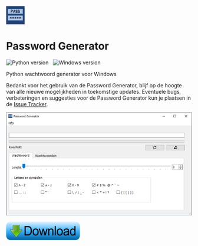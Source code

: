 <img src="https://github.com/jebr/password-generator/blob/main/src/icons/password-generator-icon.png" alt="Password Generator" width="50" height="50"></img>

# Password Generator
![Python version](https://img.shields.io/badge/python-3.7-blue) &nbsp;
![Windows version](https://img.shields.io/badge/windows-10-important) &nbsp;

Python wachtwoord generator voor Windows

Bedankt voor het gebruik van de Password Generator, blijf op de hoogte van alle nieuwe mogelijkheden in toekomstige updates. 
Eventuele bugs, verbeteringen en suggesties voor de Password Generator kun je plaatsen in de [Issue Tracker](https://github.com/jebr/password-generator/issues). 

[![Screenshot](https://github.com/jebr/password-generator/blob/main/docs/readme-docs/password-generator-v10.png "Password Generator Screenshots")](https://github.com/jebr/password-generator/releases)


<a href="https://github.com/jebr/password-generator/releases/download/v1.1/Password.Generator-1.1-amd64.exe" alt="Download"><img src="src/icons/download.png" alt="Download Password Generator" width="200" height="50"></a>